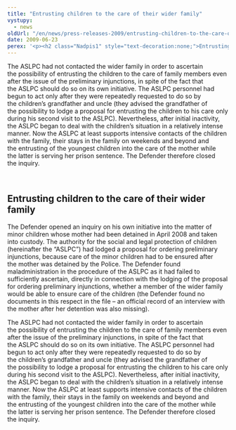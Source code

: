 ```yaml
---
title: "Entrusting children to the care of their wider family"
vystupy:
  - news
oldUrl: "/en/news/press-releases-2009/entrusting-children-to-the-care-of-their-wider-family/"
date: 2009-06-23
perex: '<p><h2 class="Nadpis1" style="text-decoration:none;">Entrusting children to the care of their wider family</h2> <p class="Normln-web" style="text-decoration:none;">The Defender opened an inquiry on his own initiative into the matter of minor children whose mother had been detained in April 2008 and taken into custody. The authority for the social and legal protection of children (hereinafter the “ASLPC”) had lodged a proposal for ordering preliminary injunctions, because care of the minor children had to be ensured after the mother was detained by the Police. The Defender found maladministration in the procedure of the ASLPC as it had failed to sufficiently ascertain, directly in connection with the lodging of the proposal for ordering preliminary injunctions, whether a member of the wider family would be able to ensure care of the children (the Defender found no documents in this respect in the file – an official record of an interview with the mother after her detention was also missing).</p>'
---
```


<!-- imported from the old website -->

<p class="Normln-web" style="text-decoration:none;">The ASLPC had not contacted the wider family in order to ascertain the possibility of entrusting the children to the care of family members even after the issue of the preliminary injunctions, in spite of the fact that the ASLPC should do so on its own initiative. The ASLPC personnel had begun to act only after they were repeatedly requested to do so by the children’s grandfather and uncle (they advised the grandfather of the possibility to lodge a proposal for entrusting the children to his care only during his second visit to the ASLPC). Nevertheless, after initial inactivity, the ASLPC began to deal with the children’s situation in a relatively intense manner. Now the ASLPC at least supports intensive contacts of the children with the family, their stays in the family on weekends and beyond and the entrusting of the youngest children into the care of the mother while the latter is serving her prison sentence. The Defender therefore closed the inquiry.</p>
<p class="Normln"> </p>
</p>
  
<h2 class="Nadpis1" style="text-decoration:none;">Entrusting children to the care of their wider family</h2>
<p class="Normln-web" style="text-decoration:none;">The Defender opened an inquiry on his own initiative into the matter of minor children whose mother had been detained in April 2008 and taken into custody. The authority for the social and legal protection of children (hereinafter the “ASLPC”) had lodged a proposal for ordering preliminary injunctions, because care of the minor children had to be ensured after the mother was detained by the Police. The Defender found maladministration in the procedure of the ASLPC as it had failed to sufficiently ascertain, directly in connection with the lodging of the proposal for ordering preliminary injunctions, whether a member of the wider family would be able to ensure care of the children (the Defender found no documents in this respect in the file – an official record of an interview with the mother after her detention was also missing).</p>
<p class="Normln-web" style="text-decoration:none;">The ASLPC had not contacted the wider family in order to ascertain the possibility of entrusting the children to the care of family members even after the issue of the preliminary injunctions, in spite of the fact that the ASLPC should do so on its own initiative. The ASLPC personnel had begun to act only after they were repeatedly requested to do so by the children’s grandfather and uncle (they advised the grandfather of the possibility to lodge a proposal for entrusting the children to his care only during his second visit to the ASLPC). Nevertheless, after initial inactivity, the ASLPC began to deal with the children’s situation in a relatively intense manner. Now the ASLPC at least supports intensive contacts of the children with the family, their stays in the family on weekends and beyond and the entrusting of the youngest children into the care of the mother while the latter is serving her prison sentence. The Defender therefore closed the inquiry.</p>
<p class="Normln"> </p>
